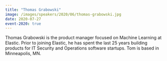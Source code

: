 ```yaml
---
title: "Thomas Grabowski"
image: /images/speakers/2020/06/thomas-grabowski.jpg
date: 2020-07-27
event-2020: true
---
```


Thomas Grabowski is the product manager focused on Machine Learning at Elastic. Prior to joining Elastic, he has spent the last 25 years building products for IT Security and Operations software startups. Tom is based in Minneapolis, MN.